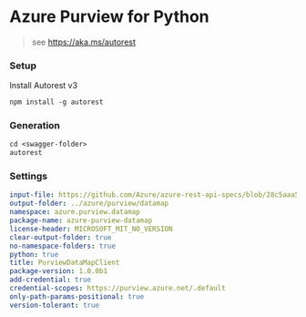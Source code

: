 # Azure Purview for Python

> see https://aka.ms/autorest

### Setup

Install Autorest v3

```ps
npm install -g autorest
```

### Generation

```ps
cd <swagger-folder>
autorest
```

### Settings

```yaml
input-file: https://github.com/Azure/azure-rest-api-specs/blob/28c5aaa5810448fce57da7e47427259a0c8850bf/specification/purview/data-plane/Azure.Analytics.Purview.DataMap/stable/2023-09-01/purviewdatamap.json
output-folder: ../azure/purview/datamap
namespace: azure.purview.datamap
package-name: azure-purview-datamap
license-header: MICROSOFT_MIT_NO_VERSION
clear-output-folder: true
no-namespace-folders: true
python: true
title: PurviewDataMapClient
package-version: 1.0.0b1
add-credential: true
credential-scopes: https://purview.azure.net/.default
only-path-params-positional: true
version-tolerant: true
```
